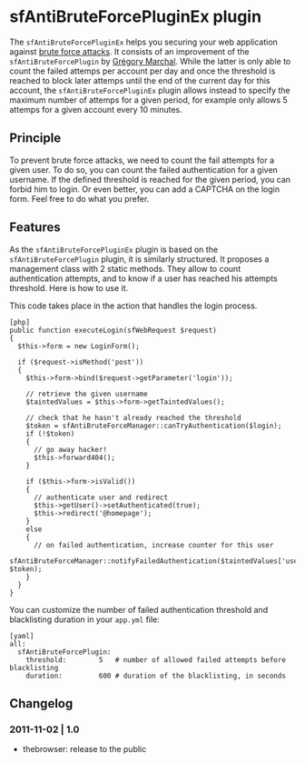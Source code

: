 sfAntiBruteForcePluginEx plugin
=============================

The `sfAntiBruteForcePluginEx` helps you securing your web application against [brute force attacks](http://en.wikipedia.org/wiki/Brute_force_attack).
It consists of an improvement of the `sfAntiBruteForcePlugin` by [Grégory Marchal](http://www.symfonic.fr/en/2010/12/sfantibruteforceplugin-project/). While the latter is only able to count the failed attemps per account per day and once the threshold is reached to block later attemps until the end of the current day for this account, the `sfAntiBruteForcePluginEx` plugin allows instead to specify the maximum number of attemps for a given period, for example only allows 5 attemps for a given account every 10 minutes.

Principle
---------

To prevent brute force attacks, we need to count the fail attempts for a given user. To do so, you can count the failed authentication for a given username. If the defined threshold is reached for the given period, you can forbid him to login. Or even better, you can add a CAPTCHA on the login form. Feel free to do what you prefer.


Features
--------

As the `sfAntiBruteForcePluginEx` plugin is based on the `sfAntiBruteForcePlugin` plugin, it is similarly structured. It proposes a management class with 2 static methods. They allow to count authentication attempts, and to know if a user has reached his attempts threshold. Here is how to use it.

This code takes place in the action that handles the login process.

    [php]
    public function executeLogin(sfWebRequest $request)
    {
      $this->form = new LoginForm();

      if ($request->isMethod('post'))
      {
        $this->form->bind($request->getParameter('login'));

        // retrieve the given username
        $taintedValues = $this->form->getTaintedValues();

        // check that he hasn't already reached the threshold
		$token = sfAntiBruteForceManager::canTryAuthentication($login);
        if (!$token)
        {
          // go away hacker!
          $this->forward404();
        }

        if ($this->form->isValid())
        {
          // authenticate user and redirect
          $this->getUser()->setAuthenticated(true);
          $this->redirect('@homepage');
        }
        else
        {
          // on failed authentication, increase counter for this user
		  sfAntiBruteForceManager::notifyFailedAuthentication($taintedValues['username'], $token);
        }
      }
    }

You can customize the number of failed authentication threshold and blacklisting duration in your `app.yml` file:

    [yaml]
	all:
	  sfAntiBruteForcePlugin:
	    threshold:        5   # number of allowed failed attempts before blacklisting
	    duration:         600 # duration of the blacklisting, in seconds

Changelog
---------

### 2011-11-02 | 1.0

  * thebrowser: release to the public